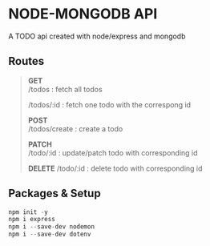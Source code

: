# NODE-MONGODB API

A TODO api created with node/express and mongodb

## Routes

> **GET**  
> /todos : fetch all todos
>
> /todos/:id : fetch one todo with the correspong id
>
> **POST**  
> /todos/create : create a todo
>
> **PATCH**  
> /todo/:id : update/patch todo with corresponding id
>
> **DELETE**
> /todo/:id : delete todo with corresponding id

## Packages & Setup

```js
npm init -y
npm i express
npm i --save-dev nodemon
npm i --save-dev dotenv
```
